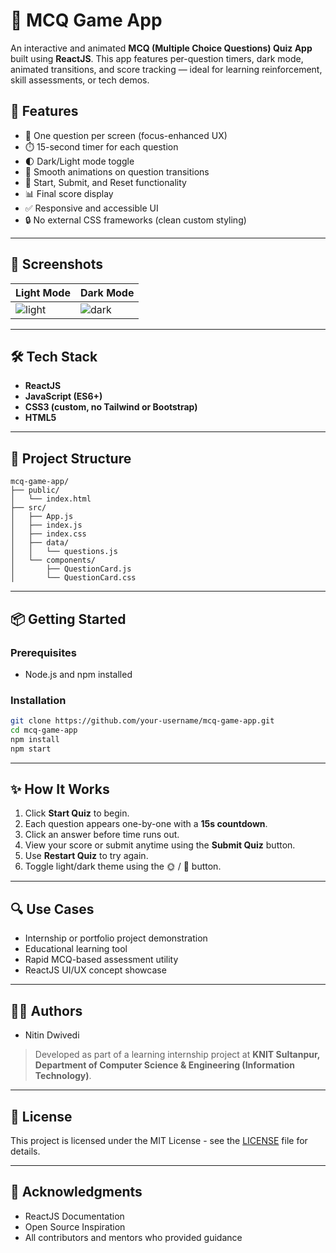 
# 🧠 MCQ Game App

An interactive and animated **MCQ (Multiple Choice Questions) Quiz App** built using **ReactJS**. This app features per-question timers, dark mode, animated transitions, and score tracking — ideal for learning reinforcement, skill assessments, or tech demos.

## 🚀 Features

- 🎯 One question per screen (focus-enhanced UX)
- ⏱️ 15-second timer for each question
- 🌓 Dark/Light mode toggle
- 🎉 Smooth animations on question transitions
- 🧪 Start, Submit, and Reset functionality
- 📊 Final score display
- ✅ Responsive and accessible UI
- 🔒 No external CSS frameworks (clean custom styling)

---

## 📸 Screenshots

| Light Mode | Dark Mode |
|------------|-----------|
| ![light](https://drive.google.com/file/d/1ZCYSONVSXwdetfA4FokZQ1IOEgU3wAN_/view?usp=sharing) | ![dark](https://drive.google.com/file/d/1QaODHaxW4fflICUuuSxPb5VB_qSgRHst/view?usp=sharing) |

---

## 🛠️ Tech Stack

- **ReactJS**
- **JavaScript (ES6+)**
- **CSS3 (custom, no Tailwind or Bootstrap)**
- **HTML5**

---

## 🧩 Project Structure

```
mcq-game-app/
├── public/
│   └── index.html
├── src/
│   ├── App.js
│   ├── index.js
│   ├── index.css
│   ├── data/
│   │   └── questions.js
│   └── components/
│       ├── QuestionCard.js
│       └── QuestionCard.css
```

---

## 📦 Getting Started

### Prerequisites

- Node.js and npm installed

### Installation

```bash
git clone https://github.com/your-username/mcq-game-app.git
cd mcq-game-app
npm install
npm start
```

---

## ✨ How It Works

1. Click **Start Quiz** to begin.
2. Each question appears one-by-one with a **15s countdown**.
3. Click an answer before time runs out.
4. View your score or submit anytime using the **Submit Quiz** button.
5. Use **Restart Quiz** to try again.
6. Toggle light/dark theme using the 🌞 / 🌙 button.

---

## 🔍 Use Cases

- Internship or portfolio project demonstration
- Educational learning tool
- Rapid MCQ-based assessment utility
- ReactJS UI/UX concept showcase

---

## 👨‍💻 Authors

- Nitin Dwivedi  

> Developed as part of a learning internship project at **KNIT Sultanpur, Department of Computer Science & Engineering (Information Technology)**.

---

## 📄 License

This project is licensed under the MIT License - see the [LICENSE](LICENSE) file for details.

---

## 🙌 Acknowledgments

- ReactJS Documentation  
- Open Source Inspiration  
- All contributors and mentors who provided guidance  
